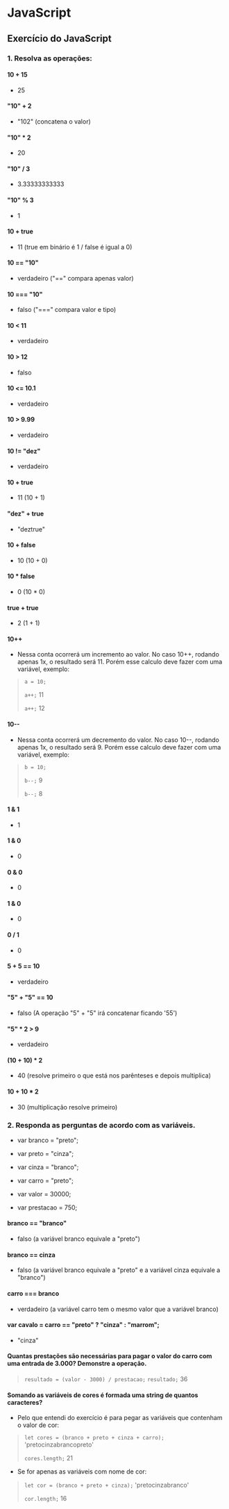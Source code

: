 
# JavaScript

  

## Exercício do JavaScript

  

### 1. Resolva as operações:

  

#### 10 + 15

- 25

  

#### "10" + 2

- "102" (concatena o valor)

  

#### "10" * 2

- 20

#### "10" / 3

- 3.33333333333

  

#### "10" % 3

- 1

  

#### 10 + true

- 11 (true em binário é 1 / false é igual a 0)

  

#### 10 == "10"

- verdadeiro ("==" compara apenas valor)

  

#### 10 === "10"

- falso ("===" compara valor e tipo)

  

#### 10 < 11

- verdadeiro

  

#### 10 > 12

- falso

  

#### 10 <= 10.1

- verdadeiro

  

#### 10 > 9.99

- verdadeiro

  

#### 10 != "dez"

- verdadeiro

  

#### 10 + true

- 11 (10 + 1)

  

#### "dez" + true

- "deztrue"

  

#### 10 + false

- 10 (10 + 0)

  

#### 10 * false

- 0 (10 * 0)

  

#### true + true

- 2 (1 + 1)

  

#### 10++

- Nessa conta ocorrerá um incremento ao valor. No caso 10++, rodando apenas 1x, o resultado será 11. Porém esse calculo deve fazer com uma variável, exemplo:

>`a = 10;`
>
>`a++;`
> 11
> 
>  `a++;`
> 12

  

#### 10--

- Nessa conta ocorrerá um decremento do valor. No caso 10--, rodando apenas 1x, o resultado será 9. Porém esse calculo deve fazer com uma variável, exemplo:

>`b = 10;`
>
>`b--;`
> 9
> 
>  `b--;`
> 8

  

#### 1 & 1

- 1

  

#### 1 & 0

- 0

  

#### 0 & 0

- 0

  

#### 1 & 0

- 0

  

#### 0 / 1

- 0

  

#### 5 + 5 == 10

- verdadeiro

  

#### "5" + "5" == 10

- falso (A operação "5" + "5" irá concatenar ficando '55')

  

#### "5" * 2 > 9

- verdadeiro

  

#### (10 + 10) * 2

- 40 (resolve primeiro o que está nos parênteses e depois multiplica)

  

#### 10 + 10 * 2

- 30 (multiplicação resolve primeiro)

  

### 2. Responda as perguntas de acordo com as variáveis.

- var branco = "preto";

- var preto = "cinza";

- var cinza = "branco";

- var carro = "preto";

- var valor = 30000;

- var prestacao = 750;

  

#### branco == "branco"

- falso (a variável branco equivale a "preto")

  

#### branco == cinza

- falso (a variável branco equivale a "preto" e a variável cinza equivale a "branco")

  

#### carro === branco

- verdadeiro (a variável carro tem o mesmo valor que a variável branco)

  

#### var cavalo = carro == "preto" ? "cinza" : "marrom";

- "cinza"

  

#### Quantas prestações são necessárias para pagar o valor do carro com uma entrada de 3.000? Demonstre a operação.

>`resultado = (valor - 3000) / prestacao;`
>  `resultado;`
> 36

  

#### Somando as variáveis de cores é formada uma string de quantos caracteres?

- Pelo que entendi do exercício é para pegar as variáveis que contenham o valor de cor:
>  `let cores = (branco + preto + cinza + carro);`
> 'pretocinzabrancopreto'
>
>  `cores.length;`
> 21

- Se for apenas as variáveis com nome de cor:
>  `let cor = (branco + preto + cinza);`
>  'pretocinzabranco'
>
> `cor.length;`
> 16
